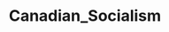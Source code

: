 ---
title: Canadian_Socialism
crosslinks:
- LeftCentral
- ModelOntario
- SandersForPresident
- CollectiveEducation
- ndp
- communism101
- socialism
- ontario
- ModelUSGov
- leftvexillology
- CanadaPolitics
- vexilology
---